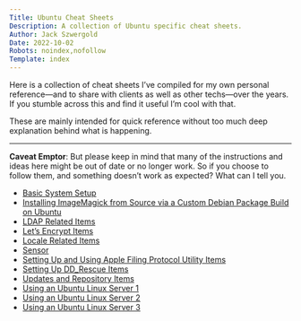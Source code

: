 ```yaml
---
Title: Ubuntu Cheat Sheets
Description: A collection of Ubuntu specific cheat sheets.
Author: Jack Szwergold
Date: 2022-10-02
Robots: noindex,nofollow
Template: index
---
```


Here is a collection of cheat sheets I’ve compiled for my own personal reference—and to share with clients as well as other techs—over the years. If you stumble across this and find it useful I’m cool with that.

These are mainly intended for quick reference without too much deep explanation behind what is happening.

***

**Caveat Emptor**: But please keep in mind that many of the instructions and ideas here might be out of date or no longer work. So if you choose to follow them, and something doesn’t work as expected? What can I tell you.

- [Basic System Setup](ubuntu/basic_system_setup)
- [Installing ImageMagick from Source via a Custom Debian Package Build on Ubuntu](ubuntu/installing_imagemagick_from_source_via_a_custom_debian_package_build_on_ubuntu)
- [LDAP Related Items](ubuntu/ldap_related_items)
- [Let’s Encrypt Items](ubuntu/lets_encrypt_items)
- [Locale Related Items](ubuntu/locale_related_items)
- [Sensor](ubuntu/sensors)
- [Setting Up and Using Apple Filing Protocol Utility Items](ubuntu/setting_up_and_using_apple_filing_protocol_utility_items)
- [Setting Up DD_Rescue Items](ubuntu/setting_up_dd_rescue_items)
- [Updates and Repository Items](ubuntu/updates_and_repository_items)
- [Using an Ubuntu Linux Server 1](ubuntu/using_an_ubuntu_linux_server_1)
- [Using an Ubuntu Linux Server 2](ubuntu/using_an_ubuntu_linux_server_2)
- [Using an Ubuntu Linux Server 3](ubuntu/using_an_ubuntu_linux_server_3)
